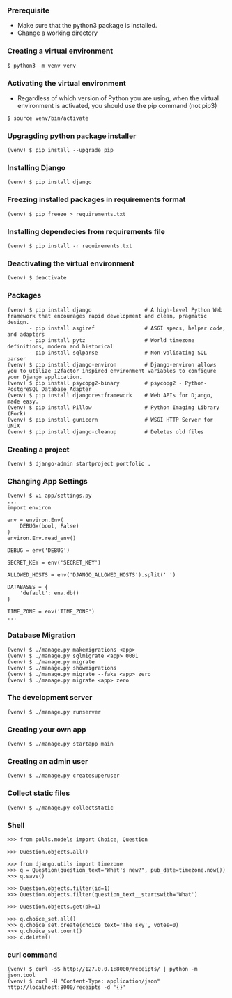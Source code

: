 ### Prerequisite
- Make sure that the python3 package is installed.
- Change a working directory

### Creating a virtual environment
```
$ python3 -m venv venv
```

### Activating the virtual environment
- Regardless of which version of Python you are using, when the virtual environment is activated, you should use the pip command (not pip3)
```
$ source venv/bin/activate
```

### Upgragding python package installer 
```
(venv) $ pip install --upgrade pip
```

### Installing Django
```
(venv) $ pip install django
```

### Freezing installed packages in requirements format
```
(venv) $ pip freeze > requirements.txt
```

### Installing dependecies from requirements file
```
(venv) $ pip install -r requirements.txt
```

### Deactivating the virtual environment
```
(venv) $ deactivate
```

### Packages
```
(venv) $ pip install django                 # A high-level Python Web framework that encourages rapid development and clean, pragmatic design.
       - pip install asgiref                # ASGI specs, helper code, and adapters
       - pip install pytz                   # World timezone definitions, modern and historical
       - pip install sqlparse               # Non-validating SQL parser
(venv) $ pip install django-environ         # Django-environ allows you to utilize 12factor inspired environment variables to configure your Django application.
(venv) $ pip install psycopg2-binary        # psycopg2 - Python-PostgreSQL Database Adapter
(venv) $ pip install djangorestframework    # Web APIs for Django, made easy.
(venv) $ pip install Pillow                 # Python Imaging Library (Fork)
(venv) $ pip install gunicorn               # WSGI HTTP Server for UNIX
(venv) $ pip install django-cleanup         # Deletes old files
```

### Creating a project
```
(venv) $ django-admin startproject portfolio .
```

### Changing App Settings
```
(venv) $ vi app/settings.py
...
import environ

env = environ.Env(
    DEBUG=(bool, False)
)
environ.Env.read_env()

DEBUG = env('DEBUG')

SECRET_KEY = env('SECRET_KEY')

ALLOWED_HOSTS = env('DJANGO_ALLOWED_HOSTS').split(' ')

DATABASES = {
    'default': env.db()
}

TIME_ZONE = env('TIME_ZONE')
...
```

### Database Migration
```
(venv) $ ./manage.py makemigrations <app>
(venv) $ ./manage.py sqlmigrate <app> 0001
(venv) $ ./manage.py migrate
(venv) $ ./manage.py showmigrations
(venv) $ ./manage.py migrate --fake <app> zero
(venv) $ ./manage.py migrate <app> zero
```

### The development server
```
(venv) $ ./manage.py runserver
``` 

### Creating your own app
```
(venv) $ ./manage.py startapp main
```

### Creating an admin user
```
(venv) $ ./manage.py createsuperuser
```

### Collect static files
```
(venv) $ ./manage.py collectstatic
```

### Shell
```
>>> from polls.models import Choice, Question

>>> Question.objects.all()

>>> from django.utils import timezone
>>> q = Question(question_text="What's new?", pub_date=timezone.now())
>>> q.save()

>>> Question.objects.filter(id=1)
>>> Question.objects.filter(question_text__startswith='What')

>>> Question.objects.get(pk=1)

>>> q.choice_set.all()
>>> q.choice_set.create(choice_text='The sky', votes=0)
>>> q.choice_set.count()
>>> c.delete()
```

### curl command
```
(venv) $ curl -sS http://127.0.0.1:8000/receipts/ | python -m json.tool
(venv) $ curl -H "Content-Type: application/json" http://localhost:8000/receipts -d '{}'
```
